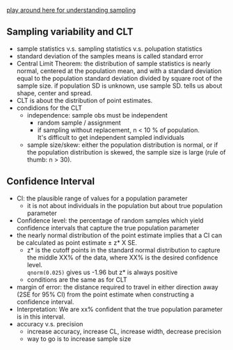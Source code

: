 [play around here for understanding sampling](https://gallery.shinyapps.io/CLT_mean/)
## Sampling variability and CLT
* sample statistics v.s. sampling statistics v.s. polupation statistics 
* standard deviation of the samples means is called standard error  
* Central Limit Theorem: the distribution of sample statistics is nearly normal, centered at the 
population mean, and with a standard deviation equal to the population standard
deviation divided by square root of the sample size. if population SD is unknown, 
use sample SD. tells us about shape, center and spread.   
* CLT is about the distribution of point estimates.    
* condidions for the CLT
    * independence: sample obs must be independent 
        * random sample / assignment
        * if sampling without replacement, n < 10 % of population.    
        It's difficult to get independent sampled individuals   
    * sample size/skew: either the population distribution is normal, or if the population distribution is 
    skewed, the sample size is large (rule of thumb: n > 30).  
    
## Confidence Interval
* CI: the plausible range of values for a population parameter
    * it is not about individuals in the population but about true population parameter
* Confidence level: the percentage of random samples which yield confidence intervals that
capture the true population parameter
* the nearly normal distribution of the point estimate implies that a CI
can be calculated as point estimate ± z* X SE. 
    * z* is the cutoff points in the standard normal distribution to 
    capture the middle XX% of the data, where XX% is the desired confidence level.  
    `qnorm(0.025)` gives us -1.96 but z* is always positive
    * conditions are the same as for CLT
* margin of error: the distance required to travel in either direction away (2SE for 95% CI) 
from the point estimate when constructing a confidence interval.   
* Interpretation: We are xx% confident that the true population parameter is in 
this interval.  
* accuracy v.s. precision 
    * increase accuracy, increase CL, increase width, decrease precision
    * way to go is to increase sample size

    



